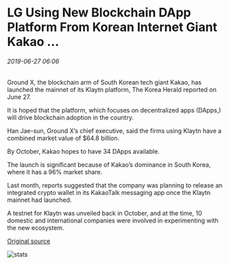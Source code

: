 # LG Using New Blockchain DApp Platform From Korean Internet Giant Kakao ...

###### 2019-06-27 06:06

Ground X, the blockchain arm of South Korean tech giant Kakao, has launched the mainnet of its Klaytn platform, The Korea Herald reported on June 27.

It is hoped that the platform, which focuses on decentralized apps (DApps,) will drive blockchain adoption in the country.

Han Jae-sun, Ground X’s chief executive, said the firms using Klaytn have a combined market value of $64.8 billion.

By October, Kakao hopes to have 34 DApps available.

The launch is significant because of Kakao’s dominance in South Korea, where it has a 96% market share.

Last month, reports suggested that the company was planning to release an integrated crypto wallet in its KakaoTalk messaging app once the Klaytn mainnet had launched.

A testnet for Klaytn was unveiled back in October, and at the time, 10 domestic and international companies were involved in experimenting with the new ecosystem.

[Original source](https://cointelegraph.com/news/lg-using-new-blockchain-dapp-platform-from-korean-internet-giant-kakao)

![stats](https://c.statcounter.com/11760860/0/a89fa40b/1/ "stats")